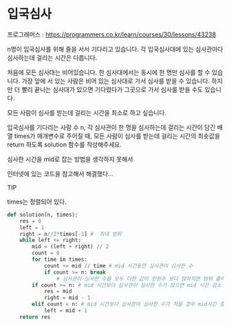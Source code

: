 # 입국심사

프로그래머스 : https://programmers.co.kr/learn/courses/30/lessons/43238

n명이 입국심사를 위해 줄을 서서 기다리고 있습니다. 각 입국심사대에 있는 심사관마다 심사하는데 걸리는 시간은 다릅니다.

처음에 모든 심사대는 비어있습니다. 한 심사대에서는 동시에 한 명만 심사를 할 수 있습니다. 가장 앞에 서 있는 사람은 비어 있는 심사대로 가서 심사를 받을 수 있습니다. 하지만 더 빨리 끝나는 심사대가 있으면 기다렸다가 그곳으로 가서 심사를 받을 수도 있습니다.

모든 사람이 심사를 받는데 걸리는 시간을 최소로 하고 싶습니다.

입국심사를 기다리는 사람 수 n, 각 심사관이 한 명을 심사하는데 걸리는 시간이 담긴 배열 times가 매개변수로 주어질 때, 모든 사람이 심사를 받는데 걸리는 시간의 최솟값을 return 하도록 solution 함수를 작성해주세요.





심사한 시간을 mid로 잡는 방법을 생각하지 못해서 

인터넷에 있는 코드을 참고해서 해결했다... 

TIP 

times는 정렬되어 있다.

```python
def solution(n, times):
    res = 0
    left = 1   
    right = n//2*times[-1] #  최대 범위
    while left <= right:
        mid = (left + right) // 2
        count = 0
        for time in times:
            count += mid // time # mid 시간동안 심사관이 심사한 수
            if count >= n: break 
                # 심사관이 심사한 수를 모두 더한 값이 인원수 보다 많아지면 범위 줄이기
        if count >= n: # mid 시간보다 심사관이 심사한 수가 많으면 mid 시간 감소
            res = mid
            right = mid - 1
        elif count < n: # mid 시간보다 심사관이 심사한 수가 적을 경우 mid시간 증가
            left = mid + 1
    return res
```

